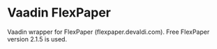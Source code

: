 Vaadin FlexPaper
================

Vaadin wrapper for FlexPaper (flexpaper.devaldi.com). 
Free FlexPaper version 2.1.5 is used.
